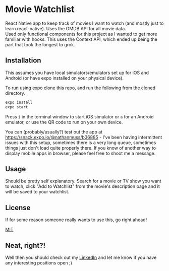 # Movie Watchlist

React Native app to keep track of movies I want to watch (and mostly just to learn react-native). Uses the OMDB API for all movie data.  
Used only functional components for this project as I wanted to get more familiar with hooks. This uses the Context API, which ended up being the part that took the longest to grok.

## Installation

This assumes you have local simulators/emulators set up for iOS and Android (or have expo installed on your physical device).

To run using expo clone this repo, and run the following from the cloned directory.

```bash
expo install
expo start
```

Press `i` in the terminal window to start iOS simulator or `a` for an Android emulator, or use the QR code to run on your own device.

You can (probably/usually?) test out the app at https://snack.expo.io/@nathanmuss/b36885 - I've been having intermittent issues with this setup, sometimes there is a very long queue, sometimes things just don't load quite properly there. If you know of another way to display mobile apps in browser, please feel free to shoot me a message.

## Usage

Should be pretty self explanatory. Search for a movie or TV show you want to watch, click "Add to Watchlist" from the movie's description page and it will be saved to your watchlist.

## License

If for some reason someone really wants to use this, go right ahead!

[MIT](https://choosealicense.com/licenses/mit/)

## Neat, right?!

Well then you should check out my [LinkedIn](https://www.linkedin.com/in/nathanmuss/) and let me know if you have any interesting positions open ;)
